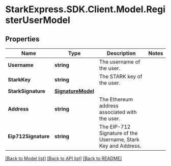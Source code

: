 # StarkExpress.SDK.Client.Model.RegisterUserModel

## Properties

Name | Type | Description | Notes
------------ | ------------- | ------------- | -------------
**Username** | **string** | The username of the user. | 
**StarkKey** | **string** | The STARK key of the user. | 
**StarkSignature** | [**SignatureModel**](SignatureModel.md) |  | 
**Address** | **string** | The Ethereum address associated with the user. | 
**Eip712Signature** | **string** | The EIP-712 Signature of the Username, Stark Key and Address. | 

[[Back to Model list]](../README.md#documentation-for-models) [[Back to API list]](../README.md#documentation-for-api-endpoints) [[Back to README]](../README.md)

